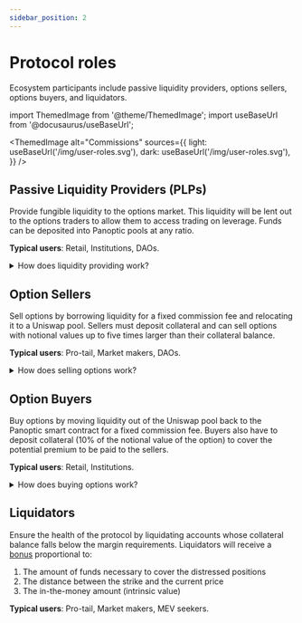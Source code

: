 ```yaml
---
sidebar_position: 2
---
```


# Protocol roles
Ecosystem participants include passive liquidity providers, options sellers, options buyers, and liquidators.

import ThemedImage from '@theme/ThemedImage';
import useBaseUrl from '@docusaurus/useBaseUrl';

<ThemedImage
  alt="Commissions"
  sources={{
    light: useBaseUrl('/img/user-roles.svg'),
    dark: useBaseUrl('/img/user-roles.svg'),
  }}
/>

## Passive Liquidity Providers (PLPs)
Provide fungible liquidity to the options market. 
This liquidity will be lent out to the options traders to allow them to access trading on leverage. 
Funds can be deposited into Panoptic pools at any ratio.

**Typical users**: Retail, Institutions, DAOs.

<details>
<summary>How does liquidity providing work?</summary>
<ThemedImage
  alt="sellers"
  sources={{
    light: useBaseUrl('/img/OptionTradingDiagram-LP-2.svg'),
    dark: useBaseUrl('/img/OptionTradingDiagram-LP-2.svg'),
  }}
/>

Passive Liquidity Providers (PLPs) provide liquidity to a Panoptic pool by making single-sided deposits of tokens into the option pool in any amount.
They will receive [ERC-20](https://ethereum.org/en/developers/docs/standards/tokens/erc-20/) shares for their deposited liquidity, and their portion of collateral inside the Panoptic pool will be tracked using a shares model from the [ERC-4626](https://ethereum.org/en/developers/docs/standards/tokens/erc-4626/) standard.

The role of PLPs in Panoptic differs somewhat from that of LPs in Uniswap. PLPs do *not* deploy liquidity within a specific range of a Uniswap pool.
Rather, PLPs generate yield by lending tokens that can be deployed to a Uniswap pool by option sellers for a fixed commission fee.

When a PLP withdraws their liquidity from Panoptic, Panoptic will burn their collateral tokens and their funds are returned in the original token deposited, along with any accumulated commission fees, minus the applicable deposit fee (20 bps). For example, if a PLP deposits 1 ETH and earns an additional 0.1 ETH in comission fees, they can withdraw a total of 1.1 ETH, less the deposit fee. This withdrawal process ensures the PLP receives their original contribution.
</details>


## Option Sellers
Sell options by borrowing liquidity for a fixed commission fee and relocating it to a Uniswap pool. 
Sellers must deposit collateral and can sell options with notional values up to five times larger than their collateral balance.

**Typical users**: Pro-tail, Market makers, DAOs.

<details>
<summary>How does selling options work?</summary>
<ThemedImage
  alt="sellers"
  sources={{
    light: useBaseUrl('/img/OptionTradingDiagram-sell.svg'),
    dark: useBaseUrl('/img/OptionTradingDiagram-sell.svg'),
  }}
/>

Short options are minted by moving liquidity from Panoptic to the Uniswap pool.
Let us consider what happens when a user sells a single contract of an ETH-USDC PUT option at strike K=1000 and *width=10%*.

First, liquidity is moved from the Panoptic pool and deployed inside the ETH-USDC Uniswap pool in a range between (909, 1100).
If the price is above 1100, the position is minted out-the-money (OTM) and will consist entirely of 1000 USDC.
Since the position is initially OTM, it will not earn any fees. 

As the price decreases and falls within the position's range, the position will earn fees accrued every time a swap happens in the Uniswap pool.
If the price falls below 909, then the position is fully in-the-money (ITM) and the position will be entirely of 1 ETH. 

If the user chooses to close the position while it is ITM, then they need to "pay back" the 1000 USDC they "borrowed" and get to keep the 1 ETH of liquidity in the Uniswap pool.
In other words, the option seller is obligated to purchase 1 ETH for 1000 DAI, irrespective of the ETH price, but they get to keep the fees generated by that position during the time it was held.

If the user closes the position while it is OTM, then they simply ask the Panoptic pool to withdraw the 1000 USDC of liquidity from the Uniswap pool at no cost and they keep the collected fees as the option's premium.

A similar process happens when minting a K=2000 short call options: the Panoptic pool deploys 1 ETH in the Uniswap pool, the user has to "pay back" 1 ETH if the position is ITM and gets to keep the 2000 USDC (effectively selling 1 ETH for 2000 USDC regardless of the price of ETH). 
</details>


## Option Buyers
Buy options by moving liquidity out of the Uniswap pool back to the Panoptic smart contract for a fixed commission fee. 
Buyers also have to deposit collateral (10% of the notional value of the option) to cover the potential premium to be paid to the sellers.

**Typical users**: Retail, Institutions.


<details>
<summary>How does buying options work?</summary>
<ThemedImage
  alt="sellers"
  sources={{
    light: useBaseUrl('/img/OptionTradingDiagram-buy.svg'),
    dark: useBaseUrl('/img/OptionTradingDiagram-buy.svg'),
  }}
/>

Long options are minted by *removing* liquidity from the Uni v3 pool and moving it back to the Panoptic pool.
While any option can be sold at any price at any time, users wishing to buy an option can only do it if it has been sold first.

Let us consider what happens if a user wants to buy a PUT option at price K=1000 and *width 10%* (basically buying the option that has been sold in the example above).
Buying this specific PUT option means that a fraction of the USDC liquidity deployed between (909, 1100) will be removed from the Uni v3 pool and moved back to the Panoptic Pool, and the price of that option will be the amount of fees that would have been collected had the liquidity remained there. 
If the price at the time the option was purchased is above 1100, the position is out-the-money (OTM) and will not accrue any premium.

If the price never enters the (909, 1100) range, then the position is a debt denominated in USDC and the option price will remain zero.
The user can choose to close their long PUT at any time and pay no premium.

If, on the other hand, the price falls below 1100, the position will start accumulating a premium.
If the price falls below 909, the position will become in-the-money (ITM) and will stop earning fees, so the option buyer can choose to exercise that option.
At exercise, the buyer has to "re-deploy" the liquidity that was borrowed, which is now a debt denominated in ETH. 
So the user has to send ETH to the Panoptic Pool and gets to keep the USDC that was received when deploying the long PUT option --effectively selling ETH at a price of 1000 USDC when the "market price" < 909. 

Once again, a similar process happens when buying a call at say 2000: the user will borrow 1 ETH and will have to pay 2000 USDC for it even though the market price could be much higher than 2000.
</details>


## Liquidators
Ensure the health of the protocol by liquidating accounts whose collateral balance falls below the margin requirements.
Liquidators will receive a [bonus](https://panoptic.xyz/docs/panoptic-protocol/liquidations#liquidation-bonus) proportional to:
1. The amount of funds necessary to cover the distressed positions
2. The distance between the strike and the current price
3. The in-the-money amount (intrinsic value)

**Typical users**: Pro-tail, Market makers, MEV seekers.

